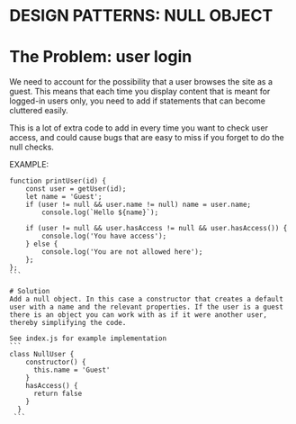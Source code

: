 # DESIGN PATTERNS: NULL OBJECT

# The Problem: user login

We need to account for the possibility that a user browses the site as a guest. This means that each time you display content that is meant for logged-in users only, you need to add if statements that can become cluttered easily.

This is a lot of extra code to add in every time you want to check user access, and could cause bugs that are easy to miss if you forget to do the null checks.

EXAMPLE:
````
function printUser(id) {
    const user = getUser(id);
    let name = 'Guest';
    if (user != null && user.name != null) name = user.name;
        console.log(`Hello ${name}`);

    if (user != null && user.hasAccess != null && user.hasAccess()) {
        console.log('You have access');
    } else {
        console.log('You are not allowed here');
    };
};
```

# Solution
Add a null object. In this case a constructor that creates a default user with a name and the relevant properties. If the user is a guest there is an object you can work with as if it were another user, thereby simplifying the code.

See index.js for example implementation
```
class NullUser {
    constructor() {
      this.name = 'Guest'
    }
    hasAccess() {
      return false
    }
  }
 ```
